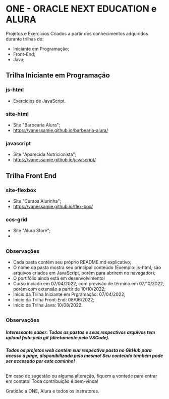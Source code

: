 # ONE - ORACLE NEXT EDUCATION e ALURA

Projetos e Exercícios Criados a partir dos conhecimentos adquiridos durante trilhas de:
- Iniciante em Programação;
- Front-End;
- Java;

##

## Trilha Iniciante em Programação

### js-html
- Exercícios de JavaScript.

### site-html
- Site "Barbearia Alura";
- https://vanessamie.github.io/barbearia-alura/

### javascript
- Site "Aparecida Nutricionista";
- https://vanessamie.github.io/javascript/

## Trilha Front End

### site-flexbox
- Site "Cursos Alurinha";
- https://vanessamie.github.io/flex-box/

### ccs-grid
- Site "Alura Store";
- 

##

### Observações

- Cada pasta contém seu próprio README.md explicativo;
- O nome da pasta mostra seu principal conteúdo (Exemplo: js-html, são arquivos criados em JavaScript, porém para abrirem no navegador);
- O portifólio ainda está em desenvolvimento!
- Curso inciado em  07/04/2022, com previsão de término em 07/10/2022, porém com extensão a partir de 10/10/2022;
- Início da Trilha Iniciante em Prgramação: 07/04/2022;
- Início da Trilha Front-End: 08/06/2022;
- Início da Trilha Java: 10/08/2022.

##

### Observações

##### Interessante saber: Todas as pastas e seus respectivos arquivos tem upload feito pelo git (diretamente pelo VSCode).

##### Todos os projetos web contém sua respectiva pasta no GitHub para acesso à page, disponibilizada pelo mesmo! Seu conteúdo também pode ser acessado por este caminho!

##

Em caso de sugestão ou alguma alteração, fiquem a vontade para entrar em contato! Toda contribuição é bem-vinda!

Gratidão a ONE, Alura e todos os Instrutores.